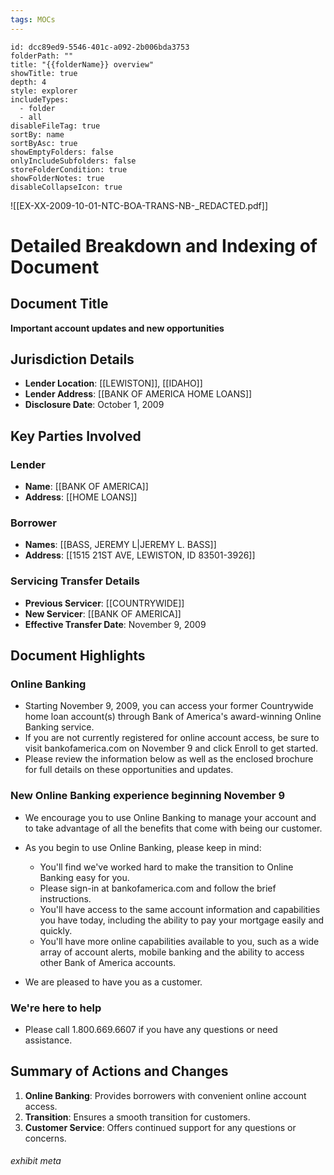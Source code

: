 ```yaml
---
tags: MOCs
---
```

```folder-overview
id: dcc89ed9-5546-401c-a092-2b006bda3753
folderPath: ""
title: "{{folderName}} overview"
showTitle: true
depth: 4
style: explorer
includeTypes:
  - folder
  - all
disableFileTag: true
sortBy: name
sortByAsc: true
showEmptyFolders: false
onlyIncludeSubfolders: false
storeFolderCondition: true
showFolderNotes: true
disableCollapseIcon: true
```


![[EX-XX-2009-10-01-NTC-BOA-TRANS-NB-_REDACTED.pdf]]


# Detailed Breakdown and Indexing of Document

## Document Title
**Important account updates and new opportunities** 

## Jurisdiction Details
- **Lender Location**: [[LEWISTON]], [[IDAHO]] 
- **Lender Address**: [[BANK OF AMERICA HOME LOANS]]
- **Disclosure Date**: October 1, 2009 

## Key Parties Involved
### Lender
- **Name**: [[BANK OF AMERICA]] 
- **Address**: [[HOME LOANS]] 

### Borrower
- **Names**: [[BASS, JEREMY L|JEREMY L. BASS]]
- **Address**: [[1515 21ST AVE, LEWISTON, ID 83501-3926]] 

### Servicing Transfer Details
- **Previous Servicer**: [[COUNTRYWIDE]] 
- **New Servicer**: [[BANK OF AMERICA]] 
- **Effective Transfer Date**: November 9, 2009 

## Document Highlights

### Online Banking
- Starting November 9, 2009, you can access your former Countrywide home loan account(s) through Bank of America's award-winning Online Banking service. 
- If you are not currently registered for online account access, be sure to visit bankofamerica.com on November 9 and click Enroll to get started. 
- Please review the information below as well as the enclosed brochure for full details on these opportunities and updates. 

### New Online Banking experience beginning November 9
- We encourage you to use Online Banking to manage your account and to take advantage of all the benefits that come with being our customer. 
- As you begin to use Online Banking, please keep in mind: 

  - You'll find we've worked hard to make the transition to Online Banking easy for you. 
  - Please sign-in at bankofamerica.com and follow the brief instructions. 
  - You'll have access to the same account information and capabilities you have today, including the ability to pay your mortgage easily and quickly. 
  - You'll have more online capabilities available to you, such as a wide array of account alerts, mobile banking and the ability to access other Bank of America accounts. 

- We are pleased to have you as a customer. 

### We're here to help
- Please call 1.800.669.6607 if you have any questions or need assistance. 

## Summary of Actions and Changes
1. **Online Banking**: Provides borrowers with convenient online account access. 
2. **Transition**: Ensures a smooth transition for customers. 
3. **Customer Service**: Offers continued support for any questions or concerns. 


###### exhibit meta
